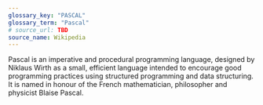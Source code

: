 ```yaml
---
glossary_key: "PASCAL"
glossary_term: "Pascal"
# source_url: TBD
source_name: Wikipedia
---
```


Pascal is an imperative and procedural programming language, designed by Niklaus Wirth as a small, efficient language intended to encourage good programming practices using structured programming and data structuring. It is named in honour of the French mathematician, philosopher and physicist Blaise Pascal.
